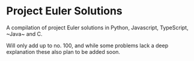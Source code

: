 # Project Euler Solutions
A compilation of project Euler solutions in Python, Javascript, TypeScript, ~Java~ and C.

Will only add up to no. 100, and while some problems lack a deep explanation these also plan to be added soon.
